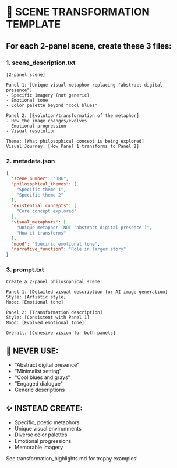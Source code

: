 # 🎨 SCENE TRANSFORMATION TEMPLATE

## For each 2-panel scene, create these 3 files:

### 1. scene_description.txt
```
[2-panel scene]

Panel 1: [Unique visual metaphor replacing "abstract digital presence"]
- Specific imagery (not generic)
- Emotional tone
- Color palette beyond "cool blues"

Panel 2: [Evolution/transformation of the metaphor]
- How the image changes/evolves
- Emotional progression
- Visual resolution

Theme: [What philosophical concept is being explored]
Visual Journey: [How Panel 1 transforms to Panel 2]
```

### 2. metadata.json
```json
{
  "scene_number": "086",
  "philosophical_themes": [
    "Specific theme 1",
    "Specific theme 2"
  ],
  "existential_concepts": [
    "Core concept explored"
  ],
  "visual_metaphors": [
    "Unique metaphor (NOT 'abstract digital presence')",
    "How it transforms"
  ],
  "mood": "Specific emotional tone",
  "narrative_function": "Role in larger story"
}
```

### 3. prompt.txt
```
Create a 2-panel philosophical scene:

Panel 1: [Detailed visual description for AI image generation]
Style: [Artistic style]
Mood: [Emotional tone]

Panel 2: [Transformation description]
Style: [Consistent with Panel 1]
Mood: [Evolved emotional tone]

Overall: [Cohesive vision for both panels]
```

## 🚫 NEVER USE:
- "Abstract digital presence"
- "Minimalist setting"
- "Cool blues and grays"
- "Engaged dialogue"
- Generic descriptions

## ✨ INSTEAD CREATE:
- Specific, poetic metaphors
- Unique visual environments
- Diverse color palettes
- Emotional progressions
- Memorable imagery

See transformation_highlights.md for trophy examples!